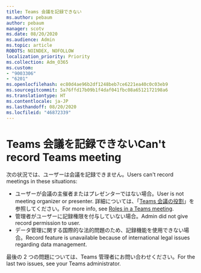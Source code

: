 ```yaml
---
title: Teams 会議を記録できない
ms.author: pebaum
author: pebaum
manager: scotv
ms.date: 08/20/2020
ms.audience: Admin
ms.topic: article
ROBOTS: NOINDEX, NOFOLLOW
localization_priority: Priority
ms.collection: Adm_O365
ms.custom:
- "9003306"
- "6201"
ms.openlocfilehash: ec80d4ae96b2df1248beb7ce6221ea40c0c03eb9
ms.sourcegitcommit: 5a76ffd17b09b1f4daf041fbc08a6512172198a6
ms.translationtype: HT
ms.contentlocale: ja-JP
ms.lasthandoff: 08/20/2020
ms.locfileid: "46872339"
---
```

# <a name="cant-record-teams-meeting"></a><span data-ttu-id="fa655-102">Teams 会議を記録できない</span><span class="sxs-lookup"><span data-stu-id="fa655-102">Can't record Teams meeting</span></span>

<span data-ttu-id="fa655-103">次の状況では、ユーザーは会議を記録できません。</span><span class="sxs-lookup"><span data-stu-id="fa655-103">Users can't record meetings in these situations:</span></span>  

- <span data-ttu-id="fa655-104">ユーザーが会議の主催者またはプレゼンターではない場合。</span><span class="sxs-lookup"><span data-stu-id="fa655-104">User is not meeting organizer or presenter.</span></span> <span data-ttu-id="fa655-105">詳細については、「[Teams 会議の役割](https://support.microsoft.com/office/roles-in-a-teams-meeting-c16fa7d0-1666-4dde-8686-0a0bfe16e019)」を参照してください。</span><span class="sxs-lookup"><span data-stu-id="fa655-105">For more info, see [Roles in a Teams meeting](https://support.microsoft.com/office/roles-in-a-teams-meeting-c16fa7d0-1666-4dde-8686-0a0bfe16e019).</span></span>
- <span data-ttu-id="fa655-106">管理者がユーザーに記録権限を付与していない場合。</span><span class="sxs-lookup"><span data-stu-id="fa655-106">Admin did not give record permission to user.</span></span>
- <span data-ttu-id="fa655-107">データ管理に関する国際的な法的問題のため、記録機能を使用できない場合。</span><span class="sxs-lookup"><span data-stu-id="fa655-107">Record feature is unavailable because of international legal issues regarding data management.</span></span>

<span data-ttu-id="fa655-108">最後の 2 つの問題については、Teams 管理者にお問い合わせください。</span><span class="sxs-lookup"><span data-stu-id="fa655-108">For the last two issues, see your Teams administrator.</span></span>